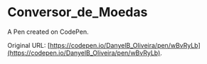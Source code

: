 # Conversor_de_Moedas

A Pen created on CodePen.

Original URL: [https://codepen.io/DanyelB_Oliveira/pen/wBvRyLb](https://codepen.io/DanyelB_Oliveira/pen/wBvRyLb).

